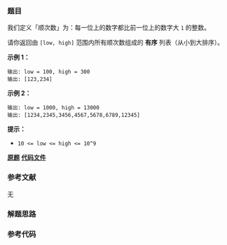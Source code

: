 ### 题目
我们定义「顺次数」为：每一位上的数字都比前一位上的数字大 `1` 的整数。

请你返回由 `[low, high]` 范围内所有顺次数组成的 **有序** 列表（从小到大排序）。



**示例 1：**

    
    
    输出: low = 100, high = 300
    输出: [123,234]
    

**示例 2：**

    
    
    输出: low = 1000, high = 13000
    输出: [1234,2345,3456,4567,5678,6789,12345]
    



**提示：**

  * `10 <= low <= high <= 10^9`

 **[原题](https://leetcode-cn.com/problems/sequential-digits/)**    **[代码文件]()**


### 参考文献
无

### 解题思路




### 参考代码

```go


```




